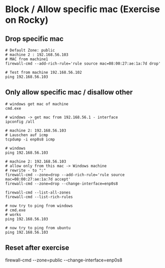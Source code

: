 # Block / Allow specific mac (Exercise on Rocky)

## Drop specific mac 

```
# Default Zone: public 
# machine 2 : 192.168.56.103
# MAC from machine1 
firewall-cmd --add-rich-rule='rule source mac=08:00:27:ae:1a:7d drop'
```

```
# Test from machine 192.168.56.102
ping 192.168.56.103
```  

## Only allow specific mac / disallow other 

```
# windows get mac of machine
cmd.exe
```

```
# windows -> get mac from 192.168.56.1 - interface 
ipconfig /all 
```



```
# machine 2: 192.168.56.103
# Lauschen auf icmp 
tcpdump -i enp0s8 icmp 

# windows
ping 192.168.56.103 

# machine 2: 192.168.56.103 
# allow only from this mac -> Windows machine
# rewrite - to ":" 
firewall-cmd --zone=drop --add-rich-rule='rule source mac=08:00:27:ae:1a:7d accept'
firewall-cmd --zone=drop --change-interface=enp0s8

firewall-cmd --list-all-zones
firewall-cmd --list-rich-rules 
```

```
# now try to ping from windows
# cmd.exe
# works 
ping 192.168.56.103 

```

```
# now try to ping from ubuntu 
ping 192.168.56.103 

```

## Reset after exercise
firewall-cmd --zone=public --change-interface=enp0s8
```
